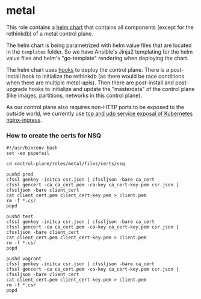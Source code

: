 # metal

This role contains a [helm chart](control-plane/roles/metal/files/metal-control-plane) that contains all components (except for the rethinkdb) of a metal control plane.

The helm chart is being parametrized with helm value files that are located in the `templates` folder. So we have Ansible's Jinja2 templating for the helm value files and helm's "go-template" rendering when deploying the chart.

The helm chart uses [hooks](https://github.com/helm/helm/blob/master/docs/charts_hooks.md) to deploy the control plane. There is a post-install hook to initialize the rethinkdb (as there would be race conditions when there are multiple metal-apis). Then there are post-install and post-upgrade hooks to initialize and update the "masterdata" of the control plane (like images, partitions, networks in this control plane).

As our control plane also requires non-HTTP ports to be exposed to the outside world, we currently use [tcp and udp service exposal of Kubernetes nginx-ingress](https://kubernetes.github.io/ingress-nginx/user-guide/exposing-tcp-udp-services/).

### How to create the certs for NSQ

```shell script
#!/usr/bin/env bash
set -eo pipefail

cd control-plane/roles/metal/files/certs/nsq

pushd prod
cfssl genkey -initca csr.json | cfssljson -bare ca_cert
cfssl gencert -ca ca_cert.pem -ca-key ca_cert-key.pem csr.json | cfssljson -bare client_cert
cat client_cert.pem client_cert-key.pem > client.pem
rm -f *.csr
popd

pushd test
cfssl genkey -initca csr.json | cfssljson -bare ca_cert
cfssl gencert -ca ca_cert.pem -ca-key ca_cert-key.pem csr.json | cfssljson -bare client_cert
cat client_cert.pem client_cert-key.pem > client.pem
rm -f *.csr
popd

pushd vagrant
cfssl genkey -initca csr.json | cfssljson -bare ca_cert
cfssl gencert -ca ca_cert.pem -ca-key ca_cert-key.pem csr.json | cfssljson -bare client_cert
cat client_cert.pem client_cert-key.pem > client.pem
rm -f *.csr
popd
```
